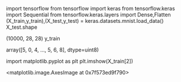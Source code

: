 import tensorflow
from tensorflow import keras
from tensorflow.keras import Sequential
from tensorflow.keras.layers import Dense,Flatten
(X_train,y_train),(X_test,y_test) = keras.datasets.mnist.load_data()
X_test.shape

(10000, 28, 28)
y_train

array([5, 0, 4, ..., 5, 6, 8], dtype=uint8)

import matplotlib.pyplot as plt
plt.imshow(X_train[2])

<matplotlib.image.AxesImage at 0x7f573ed9f790>

